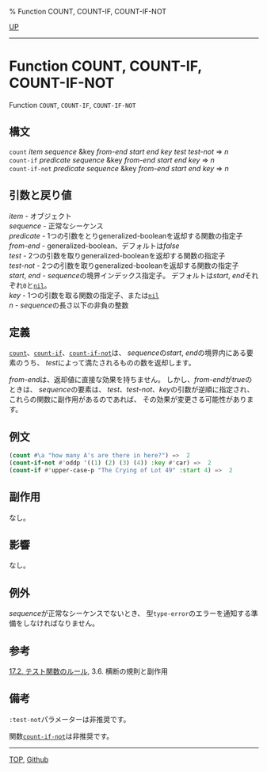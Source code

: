 % Function COUNT, COUNT-IF, COUNT-IF-NOT

[UP](17.3.html)  

---

# Function **COUNT, COUNT-IF, COUNT-IF-NOT**


Function `COUNT`, `COUNT-IF`, `COUNT-IF-NOT`


## 構文

`count` *item* *sequence* &key *from-end* *start* *end* *key* *test* *test-not* => *n*  
`count-if` *predicate* *sequence* &key *from-end* *start* *end* *key* => *n*  
`count-if-not` *predicate* *sequence* &key *from-end* *start* *end* *key* => *n*


## 引数と戻り値

*item* - オブジェクト  
*sequence* - 正常なシーケンス  
*predicate* - 1つの引数をとりgeneralized-booleanを返却する関数の指定子  
*from-end* - generalized-boolean、デフォルトは*false*  
*test* - 2つの引数を取りgeneralized-booleanを返却する関数の指定子  
*test-not* - 2つの引数を取りgeneralized-booleanを返却する関数の指定子  
*start*, *end* - *sequence*の境界インデックス指定子。
デフォルトは*start*, *end*それぞれ`0`と[`nil`](5.3.nil-variable.html)。  
*key* - 1つの引数を取る関数の指定子、または[`nil`](5.3.nil-variable.html)  
*n* - *sequence*の長さ以下の非負の整数


## 定義

[`count`](17.3.count.html)、[`count-if`](17.3.count.html)、[`count-if-not`](17.3.count.html)は、
*sequence*の*start*, *end*の境界内にある要素のうち、
*test*によって満たされるものの数を返却します。

*from-end*は、返却値に直接な効果を持ちません。
しかし、*from-end*が*true*のときは、
*sequence*の要素は、
*test*、*test-not*、*key*の引数が逆順に指定され、
これらの関数に副作用があるのであれば、
その効果が変更さる可能性があります。


## 例文

```lisp
(count #\a "how many A's are there in here?") =>  2
(count-if-not #'oddp '((1) (2) (3) (4)) :key #'car) =>  2
(count-if #'upper-case-p "The Crying of Lot 49" :start 4) =>  2 
```


## 副作用

なし。


## 影響

なし。


## 例外

*sequence*が正常なシーケンスでないとき、
型`type-error`のエラーを通知する準備をしなければなりません。


## 参考

[17.2. テスト関数のルール](17.2.html),
3.6. 横断の規則と副作用


## 備考

`:test-not`パラメーターは非推奨です。

関数[`count-if-not`](17.3.count.html)は非推奨です。


---
[TOP](index.html),  [Github](https://github.com/nptcl/npt-japanese)


